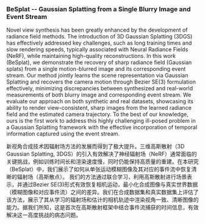 ### BeSplat -- Gaussian Splatting from a Single Blurry Image and Event Stream

Novel view synthesis has been greatly enhanced by the development of radiance field methods. The introduction of 3D Gaussian Splatting (3DGS) has effectively addressed key challenges, such as long training times and slow rendering speeds, typically associated with Neural Radiance Fields (NeRF), while maintaining high-quality reconstructions. In this work (BeSplat), we demonstrate the recovery of sharp radiance field (Gaussian splats) from a single motion-blurred image and its corresponding event stream. Our method jointly learns the scene representation via Gaussian Splatting and recovers the camera motion through Bezier SE(3) formulation effectively, minimizing discrepancies between synthesized and real-world measurements of both blurry image and corresponding event stream. We evaluate our approach on both synthetic and real datasets, showcasing its ability to render view-consistent, sharp images from the learned radiance field and the estimated camera trajectory. To the best of our knowledge, ours is the first work to address this highly challenging ill-posed problem in a Gaussian Splatting framework with the effective incorporation of temporal information captured using the event stream.

新视角合成技术因辐射场方法的发展而得到了极大提升。三维高斯散射（3D Gaussian Splatting, 3DGS）的引入有效解决了神经辐射场（NeRF）通常面临的关键挑战，例如训练时间长和渲染速度慢，同时仍能保持高质量的重建。在本研究（BeSplat）中，我们展示了如何从单张运动模糊图像及其对应的事件流中恢复清晰的辐射场（高斯散点）。
我们的方法通过联合学习，利用高斯散射进行场景表示，并通过Bezier SE(3)形式有效恢复相机运动，最小化合成图像与真实世界数据（模糊图像和对应事件流）之间的差异。我们在合成数据集和真实数据集上评估了该方法，展示了其从学习的辐射场和估计的相机轨迹中渲染视角一致、清晰图像的能力。据我们所知，这是首次在高斯散射框架中结合事件流捕获的时间信息，有效解决这一高度挑战的病态问题。

